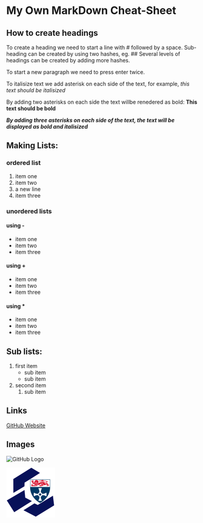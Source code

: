 # My Own MarkDown Cheat-Sheet
## How to create headings

To create a heading we need to start a line with # followed by a space. Sub-heading can be 
created by using two hashes, eg. ## Several levels of headings can be created by adding more hashes.

To start a new paragraph we need to press enter twice.

To italisize text we add asterisk on each side of the text, for example, *this text should be italisized*

By adding two asterisks on each side the text willbe renedered as bold: **This text should be bold**

***By adding three asterisks on each side of the text, the text will be displayed as bold and italisized***

## Making Lists:
### ordered list
1. item one
2. item two
1. a new line
4. item three

### unordered lists
#### using -
- item one
- item two
- item three

#### using +
+ item one
+ item two
+ item three

#### using *
* item one
* item two
* item three

## Sub lists:
1. first item
    -  sub item
    -  sub item
1. second item
    1. sub item 


## Links
[GitHub Website](https://github.com)

## Images
![GitHub Logo](https://carpentries.github.io/lesson-example/assets/img/cp-logo-blue.svg "Carpentries Logo")

![My Logo](NclRSE-Training.png)


